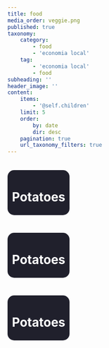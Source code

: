 ```yaml
---
title: food
media_order: veggie.png
published: true
taxonomy:
    category:
        - food
        - 'economia local'
    tag:
        - 'economia local'
        - food
subheading: ''
header_image: ''
content:
    items:
        - '@self.children'
    limit: 5
    order:
        by: date
        dir: desc
    pagination: true
    url_taxonomy_filters: true
---
```


<head>
    <style>
        body{
            background-attachment: fixed;
        }
        * {
 				box-sizing: border-box;
		}
        .product{
                border-radius: 15px;
                 background-color: #20202c;
                 padding: 5px 10px;
                margin: 20px 0;
                color: white;
            	width: auto;
            	float: left;
            	clear: left;
        	}
        .clearfix::after {
  		content: "";
  		clear: both;
  		display: table;
		}
</style>
</head> 
<div class="clearfix">
<div class="product">
    <h1>Potatoes</h1>
    </div>
<div class="product">
    <h1>Potatoes</h1>
    </div>
<div class="product">
    <h1>Potatoes</h1>
    </div>
    </div>
